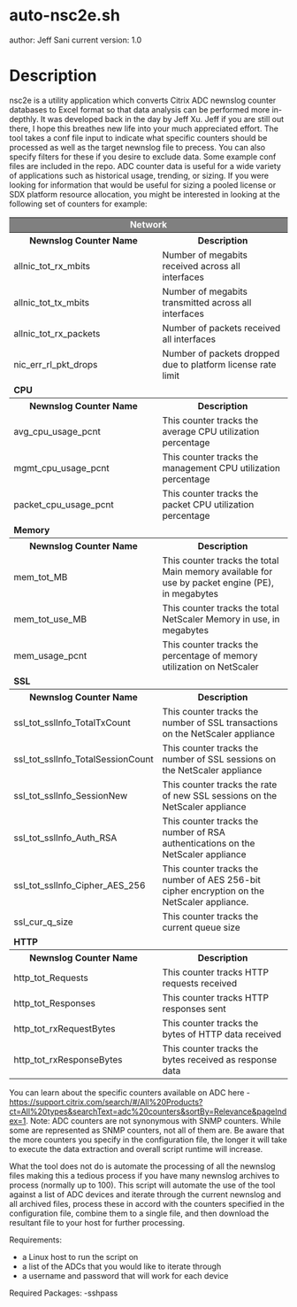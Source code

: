 # auto-nsc2e.sh
author: Jeff Sani
current version: 1.0

<h1>Description</h1>
nsc2e is a utility application which converts Citrix ADC newnslog counter databases to Excel format so that data analysis can be performed more in-depthly.  It was developed back in the day by Jeff Xu.  Jeff if you are still out there, I hope this breathes new life into your much appreciated effort.  The tool takes a conf file input to indicate what specific counters should be processed as well as the target newnslog file to precess.  You can also specify filters for these if you desire to exclude data.  Some example conf files are included in the repo.  ADC counter data is useful for a wide variety of applications such as historical usage, trending, or sizing.  If you were looking for information that would be useful for sizing a pooled license or SDX platform resource allocation, you might be interested in looking at the following set of counters for example:
</br>
<table style="margin-left: auto; margin-right: auto;">
  <tr><td colspan="2" bgcolor="grey" style="color:#ffffff;text-align: center;font-weight: bold;">Network</td></tr>
  <th>Newnslog Counter Name</th><th>Description</th>
  <tr><td>allnic_tot_rx_mbits</td><td>Number of megabits received across all interfaces</td></tr>
  <tr><td>allnic_tot_tx_mbits</td><td>Number of megabits transmitted across all interfaces</td></tr>
  <tr><td>allnic_tot_rx_packets</td><td>Number of packets received all interfaces</td></tr>
  <tr><td>nic_err_rl_pkt_drops</td><td>Number of packets dropped due to platform license rate limit</td></tr>
  <tr><td colspan="2"><strong>CPU</strong></td></tr>
  <th>Newnslog Counter Name</th><th>Description</th>
  <tr><td>avg_cpu_usage_pcnt</td><td>This counter tracks the average CPU utilization percentage</td></tr>
  <tr><td>mgmt_cpu_usage_pcnt</td><td> 	This counter tracks the management CPU utilization percentage</td></tr>
  <tr><td>packet_cpu_usage_pcnt</td><td>This counter tracks the packet CPU utilization percentage</td></tr>
  <tr><td colspan="2"><strong>Memory</strong></td></tr>
  <th>Newnslog Counter Name</th><th>Description</th>
  <tr><td>mem_tot_MB</td><td>This counter tracks the total Main memory available for use by packet engine (PE), in megabytes</td></tr>
  <tr><td>mem_tot_use_MB</td><td>This counter tracks the total NetScaler Memory in use, in megabytes</td></tr>
  <tr><td>mem_usage_pcnt</td><td>This counter tracks the percentage of memory utilization on NetScaler</td></tr>
  <tr><td colspan="2"><strong>SSL</strong></td></tr>
  <th>Newnslog Counter Name</th><th>Description</th>
  <tr><td>ssl_tot_sslInfo_TotalTxCount</td><td>This counter tracks the number of SSL transactions on the NetScaler appliance</td></tr>
  <tr><td>ssl_tot_sslInfo_TotalSessionCount</td><td>This counter tracks the number of SSL sessions on the NetScaler appliance</td></tr>
  <tr><td>ssl_tot_sslInfo_SessionNew</td><td>This counter tracks the rate of new SSL sessions on the NetScaler appliance</td></tr> 
  <tr><td>ssl_tot_sslInfo_Auth_RSA</td><td>This counter tracks the number of RSA authentications on the NetScaler appliance</td></tr>
  <tr><td>ssl_tot_sslInfo_Cipher_AES_256</td><td>This counter tracks the number of AES 256-bit cipher encryption on the NetScaler appliance.</td></tr>
  <tr><td>ssl_cur_q_size</td><td>This counter tracks the current queue size</td></tr>
  <tr><td colspan="2"><strong>HTTP</strong></td></tr>
  <th>Newnslog Counter Name</th><th>Description</th>
  <tr><td>http_tot_Requests</td><td>This counter tracks HTTP requests received</td></tr>
  <tr><td>http_tot_Responses</td><td>This counter tracks HTTP responses sent</td></tr>
  <tr><td>http_tot_rxRequestBytes</td><td>This counter tracks the bytes of HTTP data received</td></tr>
  <tr><td>http_tot_rxResponseBytes</td><td>This counter tracks the bytes received as response data</td></tr>
</table>

You can learn about the specific counters available on ADC here - https://support.citrix.com/search/#/All%20Products?ct=All%20types&searchText=adc%20counters&sortBy=Relevance&pageIndex=1.  Note: ADC counters are not synonymous with SNMP counters. While some are represented as SNMP counters, not all of them are.  Be aware that the more counters you specify in the configuration file, the longer it will take to execute the data extraction and overall script runtime will increase.

What the tool does not do is automate the processing of all the newnslog files making this a tedious process if you have many newnslog archives to process (normally up to 100).  This script will automate the use of the tool against a list of ADC devices and iterate through the current newnslog and all archived files, process these in accord with the counters specified in the configuration file, combine them to a single file, and then download the resultant file to your host for further processing.

Requirements:
- a Linux host to run the script on
- a list of the ADCs that you would like to iterate through
- a username and password that will work for each device

Required Packages:
-sshpass
